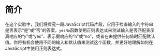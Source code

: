 # 简介

在这个实验中，我们将探究一段JavaScript代码片段，它用于检查输入的字符串是否表示“是”或“否”的答案。`yesNo`函数使用正则表达式来测试输入是否匹配表示真响应的“y”或“yes”、表示假响应的“n”或“no”，或者在未提供任何值时匹配默认值。你将有机会使用不同的输入和默认值来测试这个函数，并更好地理解如何在JavaScript中使用正则表达式。

